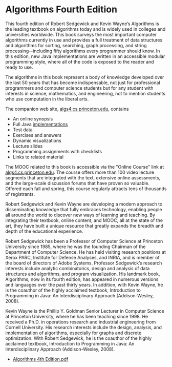 Algorithms Fourth Edition
=========================

This fourth edition of Robert Sedgewick and Kevin Wayne’s Algorithms is the leading
textbook on algorithms today and is widely used in colleges and universities
worldwide. This book surveys the most important computer algorithms currently in use
and provides a full treatment of data structures and algorithms for sorting,
searching, graph processing, and string processing--including fifty algorithms every
programmer should know. In this edition, new Java implementations are written in an
accessible modular programming style, where all of the code is exposed to the reader
and ready to use.

The algorithms in this book represent a body of knowledge developed over the last 50
years that has become indispensable, not just for professional programmers and
computer science students but for any student with interests in science, mathematics,
and engineering, not to mention students who use computation in the liberal arts.

The companion web site,
[algs4.cs.princeton.edu](https://algs4.cs.princeton.edu/home/), contains

- An online synopsis
- Full Java [implementations](https://algs4.cs.princeton.edu/code/)
- Test data
- Exercises and answers
- Dynamic visualizations
- Lecture slides
- Programming assignments with checklists
- Links to related material

The MOOC related to this book is accessible via the "Online Course"
link at [algs4.cs.princeton.edu](https://algs4.cs.princeton.edu/home/). The course
offers more than 100 video lecture segments that are integrated with the text,
extensive online assessments, and the large-scale discussion forums that have proven
so valuable. Offered each fall and spring, this course regularly attracts tens of
thousands of registrants.

Robert Sedgewick and Kevin Wayne are developing a modern approach to disseminating
knowledge that fully embraces technology, enabling people all around the world to
discover new ways of learning and teaching. By integrating their textbook, online
content, and MOOC, all at the state of the art, they have built a unique resource
that greatly expands the breadth and depth of the educational experience.

Robert Sedgewick has been a Professor of Computer Science at Princeton University
since 1985, where he was the founding Chairman of the Department of Computer Science.
He has held visiting research positions at Xerox PARC, Institute for Defense
Analyses, and INRIA, and is member of the board of directors of Adobe Systems.
Professor Sedgewick’s research interests include analytic combinatorics, design and
analysis of data structures and algorithms, and program visualization. His landmark
book, Algorithms, now in its fourth edition, has appeared in numerous versions and
languages over the past thirty years. In addition, with Kevin Wayne, he is the
coauthor of the highly acclaimed textbook, Introduction to Programming in Java: An
Interdisciplinary Approach (Addison-Wesley, 2008).

Kevin Wayne is the Phillip Y. Goldman Senior Lecturer in Computer Science at
Princeton University, where he has been teaching since 1998. He received a Ph.D. in
operations research and industrial engineering from Cornell University. His research
interests include the design, analysis, and implementation of algorithms, especially
for graphs and discrete optimization. With Robert Sedgewick, he is the coauthor of
the highly acclaimed textbook, Introduction to Programming in Java: An
Interdisciplinary Approach (Addison-Wesley, 2008).

- [Algorithms 4th Edition.pdf](
  http://index-of.es/Varios-2/Algorithms%204th%20Edition.pdf
  )
